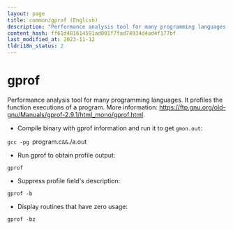 ```yaml
---
layout: page
title: common/gprof (English)
description: "Performance analysis tool for many programming languages."
content_hash: ff61d481614591ad001f7fad74934d4ad4f177bf
last_modified_at: 2023-11-12
tldri18n_status: 2
---
```

# gprof

Performance analysis tool for many programming languages.
It profiles the function executions of a program.
More information: <https://ftp.gnu.org/old-gnu/Manuals/gprof-2.9.1/html_mono/gprof.html>.

- Compile binary with gprof information and run it to get `gmon.out`:

`gcc -pg `<span class="tldr-var badge badge-pill bg-dark-lm bg-white-dm text-white-lm text-dark-dm font-weight-bold">program.c</span>` && `<span class="tldr-var badge badge-pill bg-dark-lm bg-white-dm text-white-lm text-dark-dm font-weight-bold">./a.out</span>

- Run gprof to obtain profile output:

`gprof`

- Suppress profile field's description:

`gprof -b`

- Display routines that have zero usage:

`gprof -bz`
